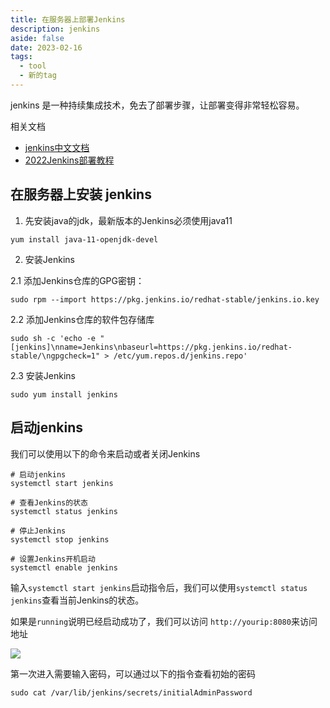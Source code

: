 ```yaml
---
title: 在服务器上部署Jenkins
description: jenkins
aside: false
date: 2023-02-16
tags:
  - tool
  - 新的tag
---
```



jenkins 是一种持续集成技术，免去了部署步骤，让部署变得非常轻松容易。


相关文档

- [jenkins中文文档](https://www.jenkins.io/zh/doc/)
- [2022Jenkins部署教程](https://juejin.cn/post/7048582881576222734)

## 在服务器上安装 jenkins

1. 先安装java的jdk，最新版本的Jenkins必须使用java11

```
yum install java-11-openjdk-devel
```

2. 安装Jenkins


2.1 添加Jenkins仓库的GPG密钥：
```
sudo rpm --import https://pkg.jenkins.io/redhat-stable/jenkins.io.key
```

2.2 添加Jenkins仓库的软件包存储库

```
sudo sh -c 'echo -e "[jenkins]\nname=Jenkins\nbaseurl=https://pkg.jenkins.io/redhat-stable/\ngpgcheck=1" > /etc/yum.repos.d/jenkins.repo'
```

2.3 安装Jenkins
```
sudo yum install jenkins
```


## 启动jenkins

我们可以使用以下的命令来启动或者关闭Jenkins

```shell
# 启动jenkins
systemctl start jenkins

# 查看Jenkins的状态
systemctl status jenkins

# 停止Jenkins
systemctl stop jenkins

# 设置Jenkins开机启动
systemctl enable jenkins
```

输入`systemctl start jenkins`启动指令后，我们可以使用`systemctl status jenkins`查看当前Jenkins的状态。

如果是`running`说明已经启动成功了，我们可以访问 `http://yourip:8080`来访问地址

![](https://s2.loli.net/2023/02/16/EWwRqlg5YtxznAc.png)


第一次进入需要输入密码，可以通过以下的指令查看初始的密码
```
sudo cat /var/lib/jenkins/secrets/initialAdminPassword
```
